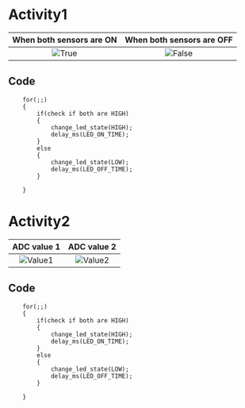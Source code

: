 # Activity1

|When both sensors are ON|When both sensors are OFF|
|:--:|:--:|
|![True](https://github.com/Dhanushu1999/STEPIn_Emb-C/blob/main/simulation/TRUE.png)|![False](https://github.com/Dhanushu1999/STEPIn_Emb-C/blob/main/simulation/FALSE.png)|

## Code 
```
	for(;;)
	{
        if(check if both are HIGH)
		{
			change_led_state(HIGH);
			delay_ms(LED_ON_TIME);
		}
		else
		{
			change_led_state(LOW);
			delay_ms(LED_OFF_TIME);
		}
		
	}
```

# Activity2

|ADC value 1|ADC value 2|
|:--:|:--:|
|![Value1](https://github.com/Dhanushu1999/STEPIn_Emb-C/blob/main/simulation/ADC_value1.png)|![Value2](https://github.com/Dhanushu1999/STEPIn_Emb-C/blob/main/simulation/ADC_value2.png)|

## Code 
```
	for(;;)
	{
        if(check if both are HIGH)
		{
			change_led_state(HIGH);
			delay_ms(LED_ON_TIME);
		}
		else
		{
			change_led_state(LOW);
			delay_ms(LED_OFF_TIME);
		}
		
	}
```